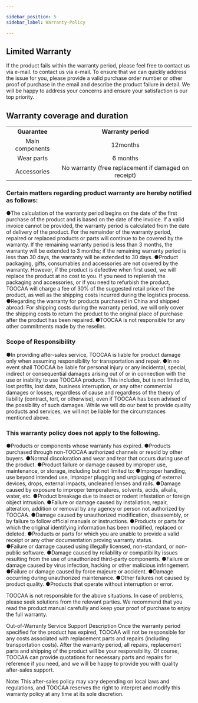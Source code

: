 ```yaml
---

sidebar_position: 5
sidebar_label: Warranty-Policy

---
```

## **Limited Warranty**
If the product fails within the warranty period, please feel free to contact us via e-mail. to contact us via e-mail. To ensure that we can quickly address the issue for you, please provide a valid purchase order number or other proof of purchase in the email and describe the product failure in detail. We will be happy to address your concerns and ensure your satisfaction is our top priority.

## **Warranty coverage and duration**
|  |  |  
| :---: | :---: | 
| **Guarantee** | **Warranty period** | **Remark |
| Main components| 12months| Adapter, circuit board, motor, USB electronic lock, rail, synchronous belt, light bar. |
| Wear parts | 6 months | Laser module |
| Accessories | No warranty (free replacement if damaged on receipt) | Components other than main components and wear parts: power cord, USB cable, exhaust pipe, consumables, screwdriver, manual, outer cover acrylic board, profiles, etc. |


### Certain matters regarding product warranty are hereby notified as follows:
●The calculation of the warranty period begins on the date of the first purchase of the product and is based on the date of the invoice. If a valid invoice cannot be provided, the warranty period is calculated from the date of delivery of the product. For the remainder of the warranty period, repaired or replaced products or parts will continue to be covered by the warranty. If the remaining warranty period is less than 3 months, the warranty will be extended to 3 months; if the remaining warranty period is less than 30 days, the warranty will be extended to 30 days.
●Product packaging, gifts, consumables and accessories are not covered by the warranty. However, if the product is defective when first used, we will replace the product at no cost to you. If you need to replenish the packaging and accessories, or if you need to refurbish the product, TOOCAA will charge a fee of 30% of the suggested retail price of the product, as well as the shipping costs incurred during the logistics process.  
●Regarding the warranty for products purchased in China and shipped abroad: For shipping costs during the warranty period, we will only cover the shipping costs to return the product to the original place of purchase after the product has been repaired.
●TOOCAA is not responsible for any other commitments made by the reseller.

### Scope of Responsibility
●In providing after-sales service, TOOCAA is liable for product damage only when assuming responsibility for transportation and repair.
●In no event shall TOOCAA be liable for personal injury or any incidental, special, indirect or consequential damages arising out of or in connection with the use or inability to use TOOCAA products. This includes, but is not limited to, lost profits, lost data, business interruption, or any other commercial damages or losses, regardless of cause and regardless of the theory of liability (contract, tort, or otherwise), even if TOOCAA has been advised of the possibility of such damages. While we will do our best to provide quality products and services, we will not be liable for the circumstances mentioned above.

###  This warranty policy does not apply to the following.
●Products or components whose warranty has expired.
●Products purchased through non-TOOCAA authorized channels or resold by other buyers.
●Normal discoloration and wear and tear that occurs during use of the product.
●Product failure or damage caused by improper use, maintenance, or storage, including but not limited to:
●Improper handling, use beyond intended use, improper plugging and unplugging of external devices, drops, external impacts, uncleaned lenses and rails.
●Damage caused by exposure to improper temperatures, solvents, acids, alkalis, water, etc.
●Product breakage due to insect or rodent infestation or foreign object intrusion.
●Failure or damage caused by installation, repair, alteration, addition or removal by any agency or person not authorized by TOOCAA.
●Damage caused by unauthorized modification, disassembly, or by failure to follow official manuals or instructions.
●Products or parts for which the original identifying information has been modified, replaced or deleted.
●Products or parts for which you are unable to provide a valid receipt or any other documentation proving warranty status.  
●Failure or damage caused using illegally licensed, non-standard, or non-public software.
●Damage caused by reliability or compatibility issues resulting from the use of unauthorized third-party components.
●Failure or damage caused by virus infection, hacking or other malicious infringement.
●Failure or damage caused by force majeure or accident.
●Damage occurring during unauthorized maintenance.
●Other failures not caused by product quality.
●Products that operate without interruption or error.

TOOCAA is not responsible for the above situations. In case of problems, please seek solutions from the relevant parties. We recommend that you read the product manual carefully and keep your proof of purchase to enjoy the full warranty.

 
Out-of-Warranty Service Support Description
Once the warranty period specified for the product has expired, TOOCAA will not be responsible for any costs associated with replacement parts and repairs (including transportation costs). After the warranty period, all repairs, replacement parts and shipping of the product will be your responsibility. Of course, TOOCAA can provide quotations for necessary parts and repairs for reference if you need, and we will be happy to provide you with quality after-sales support.

Note: This after-sales policy may vary depending on local laws and regulations, and TOOCAA reserves the right to interpret and modify this warranty policy at any time at its sole discretion.

